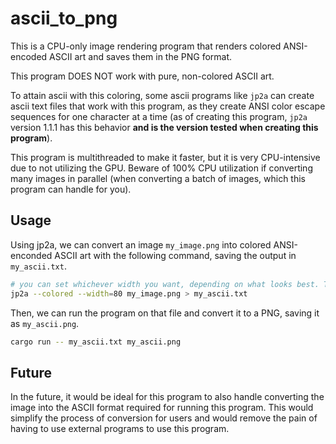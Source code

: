 # ascii_to_png

This is a CPU-only image rendering program that renders colored ANSI-encoded ASCII art and saves them in the
PNG format.

This program DOES NOT work with pure, non-colored ASCII art.

To attain ascii with this coloring, some ascii programs like `jp2a`
can create ascii text files that work with this program, as they create ANSI color escape sequences
for one character at a time (as of creating this program, `jp2a` version 1.1.1 has this behavior
**and is the version tested when creating this program**).

This program is multithreaded to make it faster, but it is very CPU-intensive due to not utilizing the GPU.
Beware of 100% CPU utilization if converting many images in parallel (when converting a batch of images,
which this program can handle for you).

## Usage

Using jp2a, we can convert an image `my_image.png` into colored ANSI-enconded
ASCII art with the following command, saving the output in `my_ascii.txt`.

```sh
# you can set whichever width you want, depending on what looks best. This is if we wanted a width of 80.
jp2a --colored --width=80 my_image.png > my_ascii.txt
```

Then, we can run the program on that file and convert it to a PNG, saving it as
`my_ascii.png`.

```sh
cargo run -- my_ascii.txt my_ascii.png
```

## Future

In the future, it would be ideal for this program to also handle converting the image into the ASCII
format required for running this program. This would simplify the process of conversion for users and
would remove the pain of having to use external programs to use this program.  
